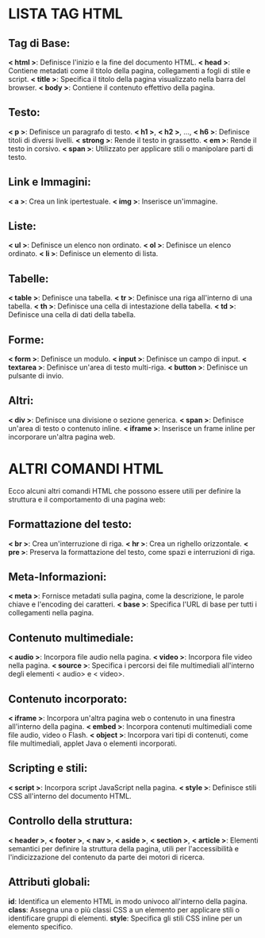 # LISTA TAG HTML

## Tag di Base:

**< html >**: Definisce l'inizio e la fine del documento HTML.
**< head >**: Contiene metadati come il titolo della pagina, collegamenti a fogli di stile e script.
**< title >**: Specifica il titolo della pagina visualizzato nella barra del browser.
**< body >**: Contiene il contenuto effettivo della pagina.

## Testo:

**< p >**: Definisce un paragrafo di testo.
**< h1 >**, **< h2 >**, ..., **< h6 >**: Definisce titoli di diversi livelli.
**< strong >**: Rende il testo in grassetto.
**< em >**: Rende il testo in corsivo.
**< span >**: Utilizzato per applicare stili o manipolare parti di testo.

## Link e Immagini:

**< a >**: Crea un link ipertestuale.
**< img >**: Inserisce un'immagine.

## Liste:

**< ul >**: Definisce un elenco non ordinato.
**< ol >**: Definisce un elenco ordinato.
**< li >**: Definisce un elemento di lista.

## Tabelle:

**< table >**: Definisce una tabella.
**< tr >**: Definisce una riga all'interno di una tabella.
**< th >**: Definisce una cella di intestazione della tabella.
**< td >**: Definisce una cella di dati della tabella.

## Forme:

**< form >**: Definisce un modulo.
**< input >**: Definisce un campo di input.
**< textarea >**: Definisce un'area di testo multi-riga.
**< button >**: Definisce un pulsante di invio.

## Altri:

**< div >**: Definisce una divisione o sezione generica.
**< span >**: Definisce un'area di testo o contenuto inline.
**< iframe >**: Inserisce un frame inline per incorporare un'altra pagina web.



# ALTRI COMANDI HTML

Ecco alcuni altri comandi HTML che possono essere utili per definire la struttura e il comportamento di una pagina web:

## Formattazione del testo:

**< br >**: Crea un'interruzione di riga.
**< hr >**: Crea un righello orizzontale.
**< pre >**: Preserva la formattazione del testo, come spazi e interruzioni di riga.

## Meta-Informazioni:

**< meta >**: Fornisce metadati sulla pagina, come la descrizione, le parole chiave e l'encoding dei caratteri.
**< base >**: Specifica l'URL di base per tutti i collegamenti nella pagina.

## Contenuto multimediale:

**< audio >**: Incorpora file audio nella pagina.
**< video >**: Incorpora file video nella pagina.
**< source >**: Specifica i percorsi dei file multimediali all'interno degli elementi < audio> e < video>.

## Contenuto incorporato:

**< iframe >**: Incorpora un'altra pagina web o contenuto in una finestra all'interno della pagina.
**< embed >**: Incorpora contenuti multimediali come file audio, video o Flash.
**< object >**: Incorpora vari tipi di contenuti, come file multimediali, applet Java o elementi incorporati.

## Scripting e stili:

**< script >**: Incorpora script JavaScript nella pagina.
**< style >**: Definisce stili CSS all'interno del documento HTML.

## Controllo della struttura:

**< header >**, **< footer >**, **< nav >**, **< aside >**, **< section >**, **< article >**: Elementi semantici per definire la struttura della pagina, utili per l'accessibilità e l'indicizzazione del contenuto da parte dei motori di ricerca.

## Attributi globali:

**id**: Identifica un elemento HTML in modo univoco all'interno della pagina.
**class**: Assegna una o più classi CSS a un elemento per applicare stili o identificare gruppi di elementi.
**style**: Specifica gli stili CSS inline per un elemento specifico.





